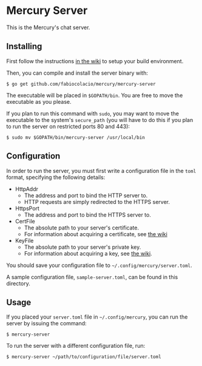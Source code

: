 # Mercury Server

This is the Mercury's chat server.

## Installing

First follow the instructions [in the wiki](https://github.com/fabiocolacio/Mercury/wiki/Setting-Up-The-Build-Environment) to setup your build environment.

Then, you can compile and install the server binary with:

```
$ go get github.com/fabiocolacio/mercury/mercury-server
```

The executable will be placed in ``$GOPATH/bin``. You are free to move the executable as you please.

If you plan to run this command with ``sudo``, you may want to move the executable to the system's ``secure_path`` (you will have to do this if you plan to run the server on restricted ports 80 and 443):

```
$ sudo mv $GOPATH/bin/mercury-server /usr/local/bin
```

## Configuration

In order to run the server, you must first write a configuration file in the ``toml`` format, specifying the following details:

* HttpAddr
  * The address and port to bind the HTTP server to.
  * HTTP requests are simply redirected to the HTTPS server.
* HttpsPort
  * The address and port to bind the HTTPS server to.
* CertFile
  * The absolute path to your server's certificate.
  * For information about acquiring a certificate, see [the wiki](https://github.com/fabiocolacio/Mercury/wiki/Acquiring-an-SSL-Certificate)
* KeyFile
  * The absolute path to your server's private key.
  * For information about acquiring a key, see [the wiki](https://github.com/fabiocolacio/Mercury/wiki/Acquiring-an-SSL-Certificate).

You should save your configuration file to ``~/.config/mercury/server.toml``.

A sample configuration file, ``sample-server.toml``, can be found in this directory.

## Usage

If you placed your ``server.toml`` file in ``~/.config/mercury``, you can run the server by issuing the command:

```
$ mercury-server
```

To run the server with a different configuration file, run:

```
$ mercury-server ~/path/to/configuration/file/server.toml
```
